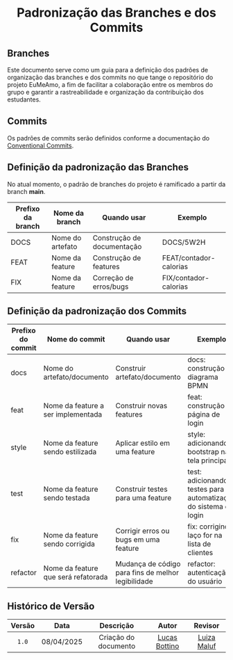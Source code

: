 <center>

# __Padronização das Branches e dos Commits__

</center>

## __Branches__

Este documento serve como um guia para a definição dos padrões de organização das branches e dos commits no que tange o repositório do projeto EuMeAmo, a fim de facilitar a colaboração entre os membros do grupo e garantir a rastreabilidade e organização da contribuição dos estudantes.

## __Commits__

Os padrões de commits serão definidos conforme a documentação do [Conventional Commits](https://www.conventionalcommits.org/en/v1.0.0/).


## __Definição da padronização das Branches__

No atual momento, o padrão de branches do projeto é ramificado a partir da branch **main**. 

<center>

| Prefixo da branch       | Nome da branch       | Quando usar | Exemplo |
| ----------------------- | -------------------- | ----------- | ------- |
| DOCS                  | Nome do artefato     | Construção de documentação | DOCS/5W2H |
| FEAT                    | Nome da feature      | Construção de features | FEAT/contador-calorias |
| FIX                    | Nome da feature      | Correção de erros/bugs | FIX/contador-calorias | 

</center>

## __Definição da padronização dos Commits__

<center>

| Prefixo do commit | Nome do commit | Quando usar | Exemplo | 
| ----------------- | -------------- | ----------- | ------- | 
| docs              | Nome do artefato/documento | Construir artefato/documento | docs: construção do diagrama BPMN | 
| feat              | Nome da feature a ser implementada | Construir novas features | feat: construção da página de login | 
| style             | Nome da feature sendo estilizada | Aplicar estilo em uma feature | style: adicionando bootstrap na tela principal | 
| test              | Nome da feature sendo testada | Construir testes para uma feature | test: adicionando testes para a automatização do sistema de login | 
| fix               | Nome da feature sendo corrigida | Corrigir erros ou bugs em uma feature | fix: corrigindo laço for na lista de clientes | 
| refactor | Nome da feature que será refatorada | Mudança de código para fins de melhor legibilidade | refactor: autenticação do usuário | 

</center>

## Histórico de Versão

| Versão | Data | Descrição | Autor | Revisor
|:-:|:-:|:-:|:-:|:-:|
|`1.0`| 08/04/2025 | Criação do documento| [Lucas Bottino]()| [Luiza Maluf]()|
